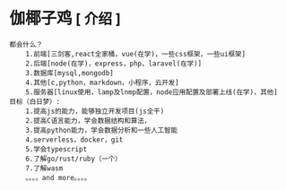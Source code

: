 # 伽椰子鸡<span style='font-size:25px'> [ 介绍 ] </span>
    都会什么？
        1.前端[三剑客,react全家桶，vue(在学)，一些css框架，一些ui框架]
        2.后端[node(在学)，express，php，laravel(在学)]
        3.数据库[mysql,mongodb]
        4.其他[c,python，markdown，小程序，云开发]
        5.服务器[linux使用，lamp及lnmp配置，node应用配置及部署上线(在学)，其他]
    目标（白日梦）:
        1.提高js的能力，能够独立开发项目(js全干)
        2.提高C语言能力，学会数据结构和算法，
        3.提高python能力，学会数据分析和一些人工智能
        4.serverless，docker，git
        5.学会typescript
        6.了解go/rust/ruby（一个）
        7.了解wasm
        。。。。and more。。。。
